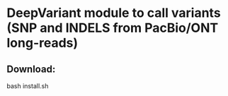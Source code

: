 
# DeepVariant module to call variants (SNP and INDELS from PacBio/ONT long-reads)

## Download:
  
  
  bash install.sh
